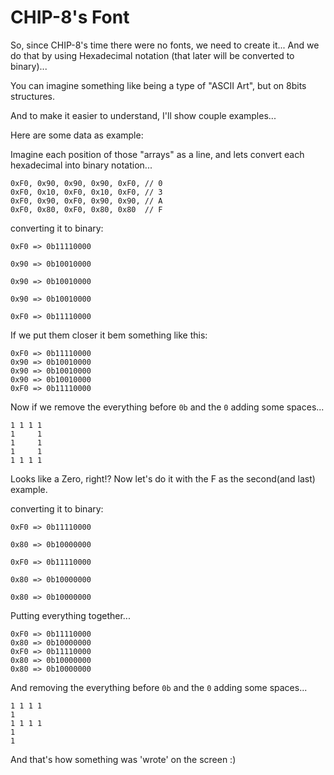 # CHIP-8's Font

So, since CHIP-8's time there were no fonts, we need to create it... And we do that by using Hexadecimal notation (that
later will be converted to binary)...

You can imagine something like being a type of "ASCII Art", but on 8bits structures.

And to make it easier to understand, I'll show couple examples...

Here are some data as example:

Imagine each position of those "arrays" as a line, and lets convert each hexadecimal into binary notation...

```
0xF0, 0x90, 0x90, 0x90, 0xF0, // 0
0xF0, 0x10, 0xF0, 0x10, 0xF0, // 3
0xF0, 0x90, 0xF0, 0x90, 0x90, // A
0xF0, 0x80, 0xF0, 0x80, 0x80  // F
```

converting it to binary:

`0xF0 => 0b11110000`

`0x90 => 0b10010000 `

`0x90 => 0b10010000 `

`0x90 => 0b10010000 `

`0xF0 => 0b11110000`

If we put them closer it bem something like this:

```
0xF0 => 0b11110000
0x90 => 0b10010000 
0x90 => 0b10010000
0x90 => 0b10010000
0xF0 => 0b11110000
```

Now if we remove the everything before `0b` and the `0` adding some spaces...

```
1 1 1 1    
1     1    
1     1    
1     1    
1 1 1 1    
```

Looks like a Zero, right!? Now let's do it with the F as the second(and last) example.

converting it to binary:

`0xF0 => 0b11110000`

`0x80 => 0b10000000`

`0xF0 => 0b11110000`

`0x80 => 0b10000000`

`0x80 => 0b10000000`

Putting everything together...

```
0xF0 => 0b11110000
0x80 => 0b10000000
0xF0 => 0b11110000
0x80 => 0b10000000
0x80 => 0b10000000
```

And removing the everything before `0b` and the `0` adding some spaces...

```
1 1 1 1
1
1 1 1 1
1
1
```

And that's how something was 'wrote' on the screen :) 